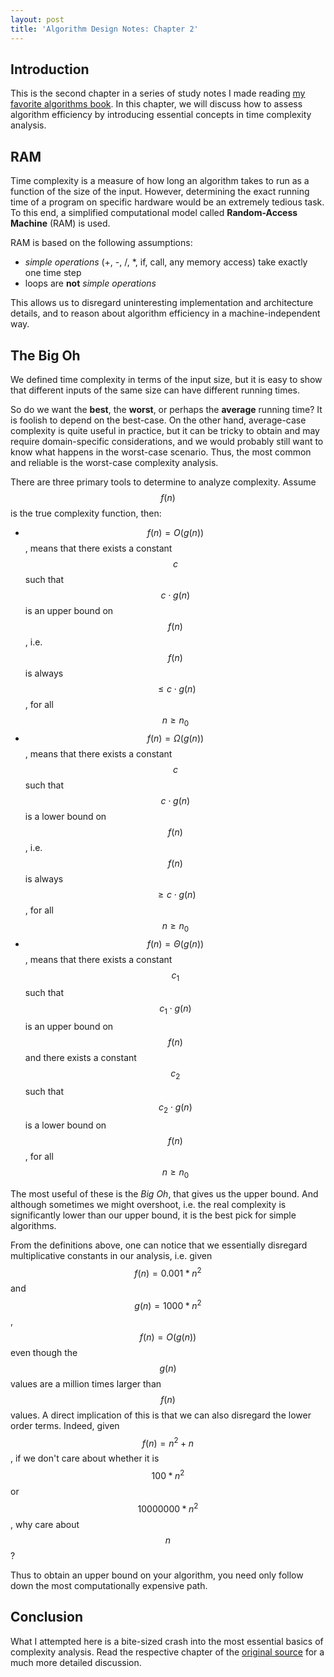 ```yaml
---
layout: post
title: 'Algorithm Design Notes: Chapter 2'
---
```


## Introduction
This is the second chapter in a series of study notes I made reading [my favorite algorithms book](https://www.algorist.com/). In this chapter, we will discuss how to assess algorithm efficiency by introducing essential concepts in time complexity analysis.

## RAM
Time complexity is a measure of how long an algorithm takes to run as a function of the size of the input. However, determining the exact running time of a program on specific hardware would be an extremely tedious task. To this end, a simplified computational model called **Random-Access Machine** (RAM) is used.

RAM is based on the following assumptions:
- *simple operations* (+, -, /, *, if, call, any memory access) take exactly one time step
- loops are **not** *simple operations*

This allows us to disregard uninteresting implementation and architecture details, and to reason about algorithm efficiency in a machine-independent way.

## The Big Oh
We defined time complexity in terms of the input size, but it is easy to show that different inputs of the same size can have different running times.

So do we want the **best**, the **worst**, or perhaps the **average** running time? It is foolish to depend on the best-case. On the other hand, average-case complexity is quite useful in practice, but it can be tricky to obtain and may require domain-specific considerations, and we would probably still want to know what happens in the worst-case scenario. Thus, the most common and reliable is the worst-case complexity analysis.

There are three primary tools to determine to analyze complexity. Assume $$f(n)$$ is the true complexity function, then:
- $$ f(n) = O(g(n)) $$, means that there exists a constant $$c$$ such that $$c \cdot g(n)$$ is an upper bound on $$ f(n) $$, i.e. $$f(n)$$ is always $$\leq c \cdot g(n)$$, for all $$n \geq n_0$$
- $$f(n) = \Omega(g(n))$$, means that there exists a constant $$c$$ such that $$c \cdot g(n)$$ is a lower bound on $$f(n)$$, i.e. $$f(n)$$ is always $$\geq c \cdot g(n)$$, for all $$n \geq n_0$$
- $$f(n) = \Theta(g(n))$$, means that there exists a constant $$c_1$$ such that $$c_1 \cdot g(n)$$ is an upper bound on $$f(n)$$ and there exists a constant $$c_2$$ such that $$c_2 \cdot g(n)$$ is a lower bound on $$f(n)$$, for all $$n \geq n_0$$

The most useful of these is the *Big Oh*, that gives us the upper bound. And although sometimes we might overshoot, i.e. the real complexity is significantly lower than our upper bound, it is the best pick for simple algorithms.

From the definitions above, one can notice that we essentially disregard multiplicative constants in our analysis, i.e. given $$f(n) = 0.001*n^2$$ and $$g(n) = 1000*n^2$$, $$f(n) = O(g(n))$$ even though the $$g(n)$$ values are a million times larger than $$f(n)$$ values. A direct implication of this is that we can also disregard the lower order terms. Indeed, given $$f(n) = n^2 + n$$, if we don't care about whether it is $$100 * n^2$$ or $$10000000 * n^2$$, why care about $$n$$?

Thus to obtain an upper bound on your algorithm, you need only follow down the most computationally expensive path.

## Conclusion
What I attempted here is a bite-sized crash into the most essential basics of complexity analysis. Read the respective chapter of the [original source](https://www.algorist.com/) for a much more detailed discussion.